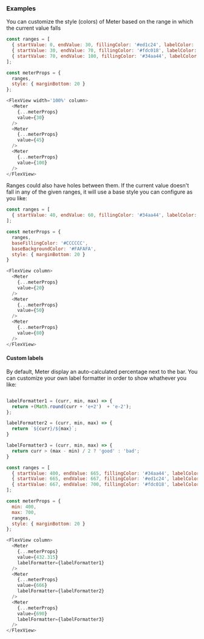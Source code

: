 ### Examples

You can customize the style (colors) of Meter based on the range in which the current value falls

```js
const ranges = [
  { startValue: 0, endValue: 30, fillingColor: '#ed1c24', labelColor: '#ed1c24', backgroundColor: '#feeced' },
  { startValue: 30, endValue: 70, fillingColor: '#fdc018', labelColor: '#fdc018' },
  { startValue: 70, endValue: 100, fillingColor: '#34aa44', labelColor: '#34aa44' }
];

const meterProps = {
  ranges,
  style: { marginBottom: 20 }
};

<FlexView width='100%' column>
  <Meter
    {...meterProps}
    value={30}
  />
  <Meter
    {...meterProps}
    value={45}
  />
  <Meter
    {...meterProps}
    value={100}
  />
</FlexView>
```

Ranges could also have holes between them. If the current value doesn't fall in any of the given ranges, it will use a base style you can configure as you like:

```js
const ranges = [
  { startValue: 40, endValue: 60, fillingColor: '#34aa44', labelColor: '#34aa44' },
];

const meterProps = {
  ranges,
  baseFillingColor: '#CCCCCC',
  baseBackgroundColor: '#FAFAFA',
  style: { marginBottom: 20 }
}

<FlexView column>
  <Meter
    {...meterProps}
    value={20}
  />
  <Meter
    {...meterProps}
    value={50}
  />
  <Meter
    {...meterProps}
    value={80}
  />
</FlexView>
```

#### Custom labels
By default, Meter display an auto-calculated percentage next to the bar. You can customize your own label formatter in order to show whathever you like:

```js

labelFormatter1 = (curr, min, max) => {
  return +(Math.round(curr + 'e+2')  + 'e-2');
};

labelFormatter2 = (curr, min, max) => {
  return `${curr}/${max}`;
}

labelFormatter3 = (curr, min, max) => {
  return curr > (max - min) / 2 ? 'good' : 'bad';
}

const ranges = [
  { startValue: 400, endValue: 665, fillingColor: '#34aa44', labelColor: '#34aa44' },
  { startValue: 665, endValue: 667, fillingColor: '#ed1c24', labelColor: '#ed1c24' },
  { startValue: 667, endValue: 700, fillingColor: '#fdc018', labelColor: '#fdc018' }
];

const meterProps = {
  min: 400,
  max: 700,
  ranges,
  style: { marginBottom: 20 }
};

<FlexView column>
  <Meter
    {...meterProps}
    value={432.315}
    labelFormatter={labelFormatter1}
  />
  <Meter
    {...meterProps}
    value={666}
    labelFormatter={labelFormatter2}
  />
  <Meter
    {...meterProps}
    value={690}
    labelFormatter={labelFormatter3}
  />
</FlexView>
```
